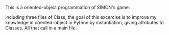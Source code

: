 This is a oriented-object programmation of SIMON's game:

including three files of Class, the goal of this excercise is to improve my knowledge in oriented-object in Python
by instantiation, giving attributes to Classes. All that call in a main file.

